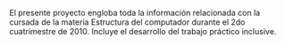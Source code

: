 El presente proyecto engloba toda la información relacionada con la cursada de la materia Estructura del computador durante el 2do cuatrimestre de 2010.  Incluye el desarrollo del trabajo práctico inclusive.